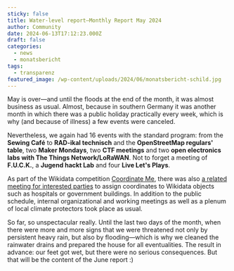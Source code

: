 ```yaml
---
sticky: false
title: Water-level report—Monthly Report May 2024
author: Community
date: 2024-06-13T17:12:23.000Z
draft: false
categories:
  - news
  - monatsbericht
tags:
  - transparenz
featured_image: /wp-content/uploads/2024/06/monatsbericht-schild.jpg
---
```


May is over—and until the floods at the end of the month, it was almost business as usual. 
Almost, because in southern Germany it was another month in which there was a public holiday practically every week, which is why (and because of illness) a few events were canceled.

Nevertheless, we again had 16 events with the standard program: from the **Sewing Café** to **RAD-ikal technisch** and the **OpenStreetMap regulars' table**, two **Maker Mondays**, two **CTF meetings** and two **open electronics labs with The Things Network/LoRaWAN**. 
Not to forget a meeting of **F.U.C.K.**, a **Jugend hackt Lab** and four **Live Let's Plays**.

As part of the Wikidata competition [Coordinate Me](https://www.wikidata.org/wiki/Wikidata:Events/Coordinate_Me_2024/de), there was also [a related meeting for interested parties](https://de.wikipedia.org/w/index.php?title=Wikipedia:Ulm/Neu-Ulm&oldid=245011451#Coordinate_Me) to assign coordinates to Wikidata objects such as hospitals or government buildings. 
In addition to the public schedule, internal organizational and working meetings as well as a plenum of local climate protectors took place as usual.

So far, so unspectacular really. 
Until the last two days of the month, when there were more and more signs that we were threatened not only by persistent heavy rain, but also by flooding—which is why we cleaned the rainwater drains and prepared the house for all eventualities. 
The result in advance: our feet got wet, but there were no serious consequences. 
But that will be the content of the June report :)
